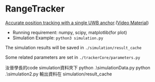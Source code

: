 # RangeTracker
[Accurate position tracking with a single UWB anchor](https://arxiv.org/abs/2005.10648).([Video Material](https://www.youtube.com/watch?v=UIZFHskukYo))


- Running requirement: numpy, scipy, matplotlib(for plot)
- Simulation Example: `python3 simulation.py`

The simulation results will be saved in `./simulation/result_cache`

Some related parameters are set in `./trackerCore/parameters.py` 

汝晉學長的code
simulation資料夾下
python .\simulationData.py
python .\simulation2.py
輸出資料在
simulation/result_cache